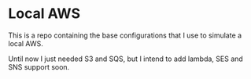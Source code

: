 # Local AWS

This is a repo containing the base configurations that I use to simulate a local AWS.

Until now I just needed S3 and SQS, but I intend to add lambda, SES and SNS support soon.
